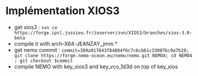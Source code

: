 # Implémentation XIOS3

- get xios3 : ```svn co https://forge.ipsl.jussieu.fr/ioserver/svn/XIOS3/branches/xios-3.0-beta```
- compile it with arch-X64-JEANZAY_jmm.*
- get nemo commit : ```commit=389a917643f84804f6c7c6cb61c33007bc9a7b20; git clone https://forge.nemo-ocean.eu/nemo/nemo.git NEMO4; cd NEMO4 ; git checkout $commit```
- compile NEMO with key_xios3 and key_vco_1d3d on top of key_xios

